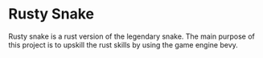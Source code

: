 # Rusty Snake

Rusty snake is a rust version of the legendary snake.
The main purpose of this project is to upskill the rust skills by using the game engine bevy.
